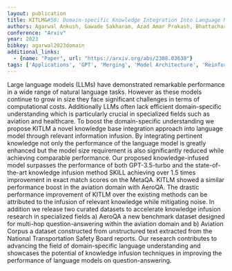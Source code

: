 ```yaml
---
layout: publication
title: KITLM&#58; Domain-specific Knowledge Integration Into Language Models For Question Answering
authors: Agarwal Ankush, Gawade Sakharam, Azad Amar Prakash, Bhattacharyya Pushpak
conference: "Arxiv"
year: 2023
bibkey: agarwal2023domain
additional_links:
  - {name: "Paper", url: "https://arxiv.org/abs/2308.03638"}
tags: ['Applications', 'GPT', 'Merging', 'Model Architecture', 'Reinforcement Learning', 'Responsible AI']
---
```

Large language models (LLMs) have demonstrated remarkable performance in a wide range of natural language tasks. However as these models continue to grow in size they face significant challenges in terms of computational costs. Additionally LLMs often lack efficient domain-specific understanding which is particularly crucial in specialized fields such as aviation and healthcare. To boost the domain-specific understanding we propose KITLM a novel knowledge base integration approach into language model through relevant information infusion. By integrating pertinent knowledge not only the performance of the language model is greatly enhanced but the model size requirement is also significantly reduced while achieving comparable performance. Our proposed knowledge-infused model surpasses the performance of both GPT-3.5-turbo and the state-of-the-art knowledge infusion method SKILL achieving over 1.5 times improvement in exact match scores on the MetaQA. KITLM showed a similar performance boost in the aviation domain with AeroQA. The drastic performance improvement of KITLM over the existing methods can be attributed to the infusion of relevant knowledge while mitigating noise. In addition we release two curated datasets to accelerate knowledge infusion research in specialized fields a) AeroQA a new benchmark dataset designed for multi-hop question-answering within the aviation domain and b) Aviation Corpus a dataset constructed from unstructured text extracted from the National Transportation Safety Board reports. Our research contributes to advancing the field of domain-specific language understanding and showcases the potential of knowledge infusion techniques in improving the performance of language models on question-answering.
